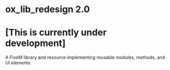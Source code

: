 # ox_lib_redesign 2.0

# [This is currently under development]

A FiveM library and resource implementing reusable modules, methods, and UI elements.

![]()





